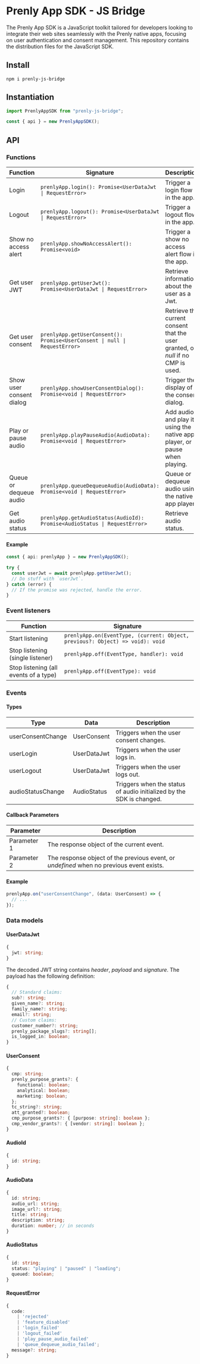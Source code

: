 # Prenly App SDK - JS Bridge

The Prenly App SDK is a JavaScript toolkit tailored for developers looking to integrate their web sites seamlessly with the Prenly native apps, focusing on user authentication and consent management. This repository contains the distribution files for the JavaScript SDK.

## Install

```
npm i prenly-js-bridge
```

## Instantiation

```typescript
import PrenlyAppSDK from "prenly-js-bridge";

const { api } = new PrenlyAppSDK();
```

## API

### Functions

| Function                 | Signature                                                                  | Description                                                                      |
| ------------------------ | -------------------------------------------------------------------------- | -------------------------------------------------------------------------------- |
| Login                    | `prenlyApp.login(): Promise<UserDataJwt \| RequestError>`                  | Trigger a login flow in the app.                                                 |
| Logout                   | `prenlyApp.logout(): Promise<UserDataJwt \| RequestError>`                 | Trigger a logout flow in the app.                                                |
| Show no access alert     | `prenlyApp.showNoAccessAlert(): Promise<void>`                             | Trigger a show no access alert flow in the app.                                  |
| Get user JWT             | `prenlyApp.getUserJwt(): Promise<UserDataJwt \| RequestError>`             | Retrieve information about the user as a Jwt.                                    |
| Get user consent         | `prenlyApp.getUserConsent(): Promise<UserConsent \| null \| RequestError>` | Retrieve the current consent that the user granted, or _null_ if no CMP is used. |
| Show user consent dialog | `prenlyApp.showUserConsentDialog(): Promise<void \| RequestError>`         | Trigger the display of the consent dialog.                                       |
| Play or pause audio      | `prenlyApp.playPauseAudio(AudioData): Promise<void \| RequestError>`       | Add audio and play it using the native app player, or pause when playing.        |
| Queue or dequeue audio   | `prenlyApp.queueDequeueAudio(AudioData): Promise<void \| RequestError>`    | Queue or dequeue audio using the native app player.                              |
| Get audio status         | `prenlyApp.getAudioStatus(AudioId): Promise<AudioStatus \| RequestError>`  | Retrieve audio status.                                                           |

#### Example

```typescript
const { api: prenlyApp } = new PrenlyAppSDK();

try {
  const userJwt = await prenlyApp.getUserJwt();
  // Do stuff with `userJwt`.
} catch (error) {
  // If the promise was rejected, handle the error.
}
```

### Event listeners

| Function                              | Signature                                                                     |
| ------------------------------------- | ----------------------------------------------------------------------------- |
| Start listening                       | `prenlyApp.on(EventType, (current: Object, previous?: Object) => void): void` |
| Stop listening (single listener)      | `prenlyApp.off(EventType, handler): void`                                     |
| Stop listening (all events of a type) | `prenlyApp.off(EventType): void`                                              |

### Events

#### Types

| Type              | Data        | Description                                                          |
| ----------------- | ----------- | -------------------------------------------------------------------- |
| userConsentChange | UserConsent | Triggers when the user consent changes.                              |
| userLogin         | UserDataJwt | Triggers when the user logs in.                                      |
| userLogout        | UserDataJwt | Triggers when the user logs out.                                     |
| audioStatusChange | AudioStatus | Triggers when the status of audio initialized by the SDK is changed. |

#### Callback Parameters

| Parameter   | Description                                                                              |
| ----------- | ---------------------------------------------------------------------------------------- |
| Parameter 1 | The response object of the current event.                                                |
| Parameter 2 | The response object of the previous event, or _undefined_ when no previous event exists. |

#### Example

```typescript
prenlyApp.on("userConsentChange", (data: UserConsent) => {
  // ...
});
```

### Data models

#### UserDataJwt

```typescript
{
  jwt: string;
}
```

The decoded JWT string contains _header_, _payload_ and _signature_.
The payload has the following definition:

```typescript
{
  // Standard claims:
  sub?: string;
  given_name?: string;
  family_name?: string;
  email?: string;
  // Custom claims:
  customer_number?: string;
  prenly_package_slugs?: string[];
  is_logged_in: boolean;
}
```

#### UserConsent

```typescript
{
  cmp: string;
  prenly_purpose_grants?: {
    functional: boolean;
    analytical: boolean;
    marketing: boolean;
  };
  tc_string?: string;
  att_granted?: boolean;
  cmp_purpose_grants?: { [purpose: string]: boolean };
  cmp_vendor_grants?: { [vendor: string]: boolean };
}
```

#### AudioId

```typescript
{
  id: string;
}
```

#### AudioData

```typescript
{
  id: string;
  audio_url: string;
  image_url?: string;
  title: string;
  description: string;
  duration: number; // in seconds
}
```

#### AudioStatus

```typescript
{
  id: string;
  status: "playing" | "paused" | "loading";
  queued: boolean;
}
```

#### RequestError

```typescript
{
  code:
    | 'rejected'
    | 'feature_disabled'
    | 'login_failed'
    | 'logout_failed'
    | 'play_pause_audio_failed'
    | 'queue_dequeue_audio_failed';
  message?: string;
}
```
